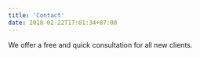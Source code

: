 ```yaml
---
title: 'Contact'
date: 2018-02-22T17:01:34+07:00
---
```


We offer a free and quick consultation for all new clients.

